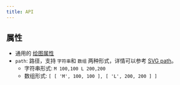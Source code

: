 ```yaml
---
title: API
---
```


## 属性

- 通用的 [绘图属性](/zh/docs/api/shape/attribute)
- `path`: 路径，支持 `字符串`和 `数组` 两种形式，详情可以参考 [SVG path](https://developer.mozilla.org/zh-CN/docs/Web/SVG/Tutorial/Paths)。
  - 字符串形式: `M 100,100 L 200,200`
  - 数组形式: `[ [ 'M', 100, 100 ], [ 'L', 200, 200 ] ]`
